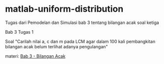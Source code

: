 # matlab-uniform-distribution
Tugas dari Pemodelan dan Simulasi bab 3 tentang bilangan acak soal ketiga

Bab 3 Tugas 1

Soal "Carilah nilai a, c dan m pada LCM  agar dalam 100 kali pembangkitan  bilangan acak belum terlihat adanya  pengulangan"

materi:
[Bab 3 - Bilangan Acak](https://drive.google.com/open?id=1-f4zRxHnlvbltI8nQMpEdYivGiVdWVBO)
